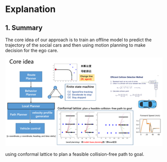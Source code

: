 # Explanation

## 1. Summary

The core idea of our approach is to train an offline model to predict the trajectory of the social cars and then using motion planning to make decision for the ego care.


![img.png](img.png)

using conformal lattice to plan a feasible collision-free path to goal.